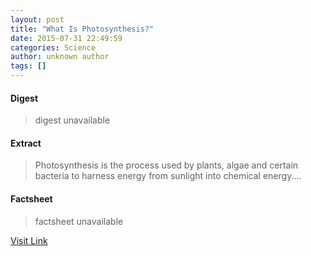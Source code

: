 ```yaml
---
layout: post
title: "What Is Photosynthesis?"
date: 2015-07-31 22:49:59
categories: Science
author: unknown author
tags: []
---
```



#### Digest
>digest unavailable

#### Extract
>Photosynthesis is the process used by plants, algae and certain bacteria to harness energy from sunlight into chemical energy....

#### Factsheet
>factsheet unavailable

[Visit Link](http://www.livescience.com/51720-photosynthesis.html)


